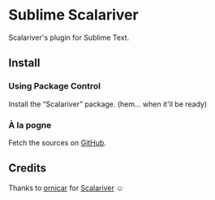 # Sublime Scalariver

Scalariver's plugin for Sublime Text.

## Install

### Using Package Control

Install the “Scalariver” package. (hem… when it'll be ready)

### À la pogne

Fetch the sources on [GitHub](https://github.com/dohzya/sublime_scalariver).

## Credits

Thanks to [ornicar](https://github.com/ornicar) for [Scalariver](https://github.com/ornicar/scalariver) ☺

